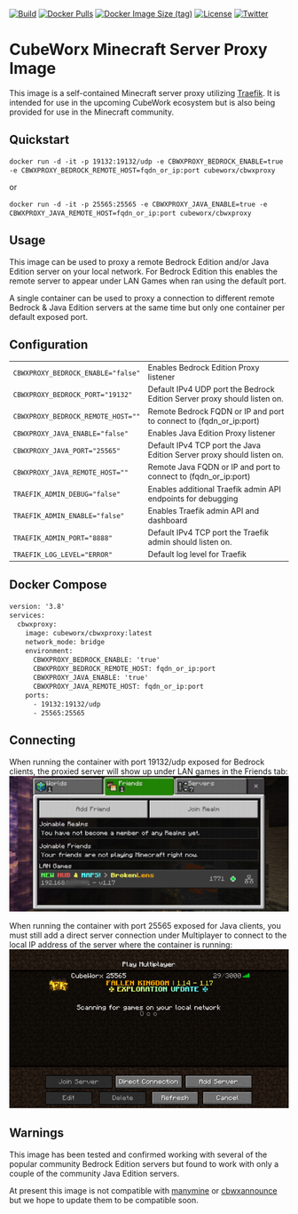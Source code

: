 [![Build](https://img.shields.io/github/workflow/status/cubeworx/cbwxproxy/build-push-docker)](https://github.com/cubeworx/cbwxproxy/actions)
[![Docker Pulls](https://img.shields.io/docker/pulls/cubeworx/cbwxproxy.svg)](https://hub.docker.com/r/cubeworx/cbwxproxy)
[![Docker Image Size (tag)](https://img.shields.io/docker/image-size/cubeworx/cbwxproxy/latest)](https://hub.docker.com/r/cubeworx/cbwxproxy)
[![License](https://img.shields.io/badge/license-MIT-blue.svg)](https://github.com/cubeworx/cbwxproxy/blob/master/LICENSE)
[![Twitter](https://img.shields.io/twitter/follow/cubeworx?label=Follow&style=social)](https://twitter.com/intent/follow?screen_name=cubeworx)

CubeWorx Minecraft Server Proxy Image
==============

This image is a self-contained Minecraft server proxy utilizing [Traefik](https://traefik.io). It is intended for use in the upcoming CubeWork ecosystem but is also being provided for use in the Minecraft community.

## Quickstart

```
docker run -d -it -p 19132:19132/udp -e CBWXPROXY_BEDROCK_ENABLE=true -e CBWXPROXY_BEDROCK_REMOTE_HOST=fqdn_or_ip:port cubeworx/cbwxproxy
```
or
```
docker run -d -it -p 25565:25565 -e CBWXPROXY_JAVA_ENABLE=true -e CBWXPROXY_JAVA_REMOTE_HOST=fqdn_or_ip:port cubeworx/cbwxproxy
```

## Usage

This image can be used to proxy a remote Bedrock Edition and/or Java Edition server on your local network. For Bedrock Edition this enables the remote server to appear under LAN Games when ran using the default port.

A single container can be used to proxy a connection to different remote Bedrock & Java Edition servers at the same time but only one container per default exposed port.

## Configuration

|                                    |                                                                          |
|------------------------------------|--------------------------------------------------------------------------|
| `CBWXPROXY_BEDROCK_ENABLE="false"` | Enables Bedrock Edition Proxy listener                                   |
| `CBWXPROXY_BEDROCK_PORT="19132"`   | Default IPv4 UDP port the Bedrock Edition Server proxy should listen on. |
| `CBWXPROXY_BEDROCK_REMOTE_HOST=""` | Remote Bedrock FQDN or IP and port to connect to (fqdn_or_ip:port)       |
| `CBWXPROXY_JAVA_ENABLE="false"`    | Enables Java Edition Proxy listener                                      |
| `CBWXPROXY_JAVA_PORT="25565"`      | Default IPv4 TCP port the Java Edition Server proxy should listen on.    |
| `CBWXPROXY_JAVA_REMOTE_HOST=""`    | Remote Java FQDN or IP and port to connect to (fqdn_or_ip:port)          |
| `TRAEFIK_ADMIN_DEBUG="false"`      | Enables additional Traefik admin API endpoints for debugging             |
| `TRAEFIK_ADMIN_ENABLE="false"`     | Enables Traefik admin API and dashboard                                  |
| `TRAEFIK_ADMIN_PORT="8888"`        | Default IPv4 TCP port the Traefik admin should listen on.                |
| `TRAEFIK_LOG_LEVEL="ERROR"`        | Default log level for Traefik                                            |

## Docker Compose
```
version: '3.8'
services:
  cbwxproxy:
    image: cubeworx/cbwxproxy:latest
    network_mode: bridge
    environment:
      CBWXPROXY_BEDROCK_ENABLE: 'true'
      CBWXPROXY_BEDROCK_REMOTE_HOST: fqdn_or_ip:port
      CBWXPROXY_JAVA_ENABLE: 'true'
      CBWXPROXY_JAVA_REMOTE_HOST: fqdn_or_ip:port
    ports:
      - 19132:19132/udp
      - 25565:25565
```

## Connecting

When running the container with port 19132/udp exposed for Bedrock clients, the proxied server will show up under LAN games in the Friends tab:
![](docs/BedrockToBrokenLens.jpg)

When running the container with port 25565 exposed for Java clients, you must still add a direct server connection under Multiplayer to connect to the local IP address of the server where the container is running:
![](docs/JavaToFallenKingdom.png)

## Warnings

This image has been tested and confirmed working with several of the popular community Bedrock Edition servers but found to work with only a couple of the community Java Edition servers.

At present this image is not compatible with [manymine](https://github.com/illiteratealliterator/manymine) or [cbwxannounce](https://github.com/cubeworx/cbwxannounce) but we hope to update them to be compatible soon.